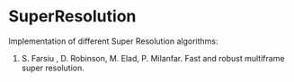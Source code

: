 SuperResolution
===============

Implementation of different Super Resolution algorithms:

1. S. Farsiu , D. Robinson, M. Elad, P. Milanfar. Fast and robust multiframe super resolution.
